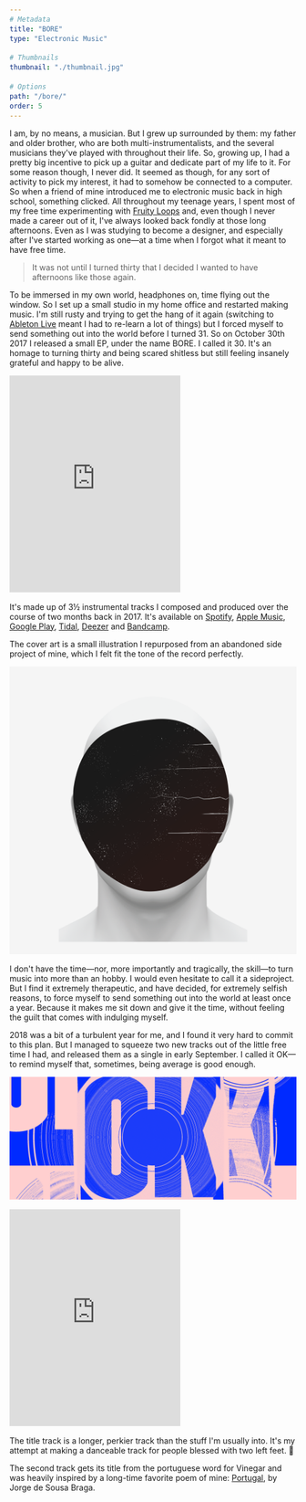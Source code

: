 ```yaml
---
# Metadata
title: "BORE"
type: "Electronic Music"

# Thumbnails
thumbnail: "./thumbnail.jpg"

# Options
path: "/bore/"
order: 5
---
```


<article role="article">

I am, by no means, a musician. But I grew up surrounded by them: my father and older brother, who are both multi-instrumentalists, and the several musicians they've played with throughout their life. So, growing up, I had a pretty big incentive to pick up a guitar and dedicate part of my life to it. For some reason though, I never did. It seemed as though, for any sort of activity to pick my interest, it had to somehow be connected to a computer. So when a friend of mine introduced me to electronic music back in high school, something clicked. All throughout my teenage years, I spent most of my free time experimenting with [Fruity Loops](https://www.image-line.com/flstudio/) and, even though I never made a career out of it, I've always looked back fondly at those long afternoons. Even as I was studying to become a designer, and especially after I've started working as one—at a time when I forgot what it meant to have free time.

> It was not until I turned thirty that I decided I wanted to have afternoons like those again.

To be immersed in my own world, headphones on, time flying out the window. So I set up a small studio in my home office and restarted making music. I'm still rusty and trying to get the hang of it again (switching to [Ableton Live](https://www.ableton.com/en/live/) meant I had to re-learn a lot of things) but I forced myself to send something out into the world before I turned 31. So on October 30th 2017 I released a small EP, under the name BORE. I called it 30. It's an homage to turning thirty and being scared shitless but still feeling insanely grateful and happy to be alive.

<iframe src="https://open.spotify.com/embed/album/5IeVUbqOvGMqY1vsSQVV6P" width="300" height="380" frameborder="0" allowtransparency="true" allow="encrypted-media"></iframe>

It's made up of 3½ instrumental tracks I composed and produced over the course of two months back in 2017. It's available on [Spotify](https://open.spotify.com/album/5IeVUbqOvGMqY1vsSQVV6P?si=l1lCUiuSQg29nnToPtEjMg), [Apple Music](https://itunes.apple.com/us/album/30-ep/1302089702), [Google Play](https://play.google.com/store/music/album/BORE_30?id=Befmhd4kzihyswra4hb5vxdwlq4), [Tidal](https://tidal.com/browse/album/80544698), [Deezer](https://www.deezer.com/en/album/50648552) and [Bandcamp](https://bore.bandcamp.com/releases).

The cover art is a small illustration I repurposed from an abandoned side project of mine, which I felt fit the tone of the record perfectly.

</article>

![Cover art for the EP 30, by BORE](images/30.png)

<article role="article">

I don't have the time—nor, more importantly and tragically, the skill—to turn music into more than an hobby. I would even hesitate to call it a sideproject. But I find it extremely therapeutic, and have decided, for extremely selfish reasons, to force myself to send something out into the world at least once a year. Because it makes me sit down and give it the time, without feeling the guilt that comes with indulging myself.

2018 was a bit of a turbulent year for me, and I found it very hard to commit to this plan. But I managed to squeeze two new tracks out of the little free time I had, and released them as a single in early September. I called it OK—to remind myself that, sometimes, being average is good enough.

</article>

![Cover art for the EP 30, by BORE](images/ok.png)

<article role="article">

<iframe src="https://open.spotify.com/embed/album/5lMfxeFeDKS0dX2kwxHX9Y" width="300" height="380" frameborder="0" allowtransparency="true" allow="encrypted-media"></iframe>

The title track is a longer, perkier track than the stuff I'm usually into. It's my attempt at making a danceable track for people blessed with two left feet. 🕺

The second track gets its title from the portuguese word for Vinegar and was heavily inspired by a long-time favorite poem of mine: [Portugal](http://ensina.rtp.pt/artigo/portugal-de-jorge-sousa-braga/), by Jorge de Sousa Braga.

</article>

